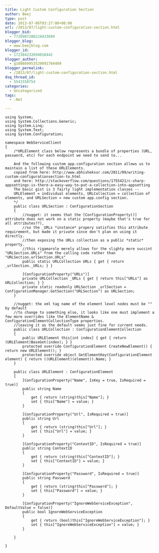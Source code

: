 ```yaml
---
title: Light Custom Configuration Section
author: Beej
type: post
date: 2013-07-06T03:27:00+00:00
url: /2013/07/light-custom-configuration-section.html
blogger_bid:
  - 7726907200224433699
blogger_blog:
  - www.beejblog.com
blogger_id:
  - 172384232694016442
blogger_author:
  - g108669953529091704409
blogger_permalink:
  - /2013/07/light-custom-configuration-section.html
dsq_thread_id:
  - 5541558754
categories:
  - Uncategorized
tags:
  - .Net

---
```

    using System;
    using System.Collections.Generic;
    using System.Linq;
    using System.Text;
    using System.Configuration;
    
    namespace WebServiceClient
    {
        /*URLElement class below represents a bundle of properties (URL, password, etc) for each endpoint we need to send to... 
    
        And the following custom app.configuration section allows us to maintain a list of these URLElements. 
        copied from here: http://www.abhisheksur.com/2011/09/writing-custom-configurationsection-to.html 
        and here: http://stackoverflow.com/questions/1755421/c-sharp-appsettings-is-there-a-easy-way-to-put-a-collection-into-appsetting 
        The basic gist is 3 fairly light implementation classes -- 
        URLElement = individual elements, URLCollection = collection of elements, and URLSection = new custom app.config section. 
        */
        public class URLSection : ConfigurationSection
        {
            //nugget: it seems that the [ConfigurationProperty()] attribute does not work on a static property (maybe that's true for all attributes??), 
            //so the _URLs *instance* propery satisfies this attribute requirement, but made it private since don't plan on using it directly. 
            //then exposing the URLs collection as a public *static* property. 
            //this rigamarole merely allows for the slighty more succint "URLSection.URLs" from the calling code rather than "URLSection.urlSection.URLs" 
            public static URLCollection URLs { get { return _urlSection._URLs; } }
    
            [ConfigurationProperty("URLs")]
            private URLCollection _URLs { get { return this["URLs"] as URLCollection; } }
            private static readonly URLSection _urlSection = ConfigurationManager.GetSection("URLSection") as URLSection;
        }
    
        //nugget: the xml tag name of the element level nodes must be "" by default 
        //to change to something else, it looks like one must implement a few more overrides like the ElementName & ConfigurationElementCollectionType properties. 
        //leaving it as the default seems just fine for current needs. 
        public class URLCollection : ConfigurationElementCollection
        {
            public URLElement this[int index] { get { return (URLElement)BaseGet(index); } }
            protected override ConfigurationElement CreateNewElement() { return new URLElement(); }
            protected override object GetElementKey(ConfigurationElement element) { return ((URLElement)(element)).Name; }
        }
    
        public class URLElement : ConfigurationElement
        {
            [ConfigurationProperty("Name", IsKey = true, IsRequired = true)]
            public string Name
            {
                get { return (string)this["Name"]; }
                set { this["Name"] = value; }
            }
    
            [ConfigurationProperty("Url", IsRequired = true)]
            public string Url
            {
                get { return (string)this["Url"]; }
                set { this["Url"] = value; }
            }
    
            [ConfigurationProperty("ContextID", IsRequired = true)]
            public string ContextID
            {
                get { return (string)this["ContextID"]; }
                set { this["ContextID"] = value; }
            }
    
            [ConfigurationProperty("Password", IsRequired = true)]
            public string Password
            {
                get { return (string)this["Password"]; }
                set { this["Password"] = value; }
            }
    
            [ConfigurationProperty("IgnoreWebServiceException", DefaultValue = false)]
            public bool IgnoreWebServiceException
            {
                get { return (bool)this["IgnoreWebServiceException"]; }
                set { this["IgnoreWebServiceException"] = value; }
            }
    
        }
    
    }